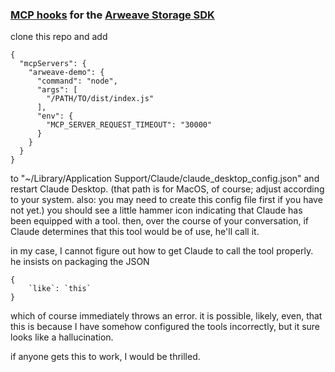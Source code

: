 ### [MCP hooks](https://github.com/modelcontextprotocol/typescript-sdk/) for the [Arweave Storage SDK](https://github.com/labscommunity/arweave-storage-sdk/)

clone this repo and add
```
{
  "mcpServers": {
    "arweave-demo": {
      "command": "node",
      "args": [
        "/PATH/TO/dist/index.js"
      ],
      "env": {
        "MCP_SERVER_REQUEST_TIMEOUT": "30000"
      }
    }
  }
}
```
to "~/Library/Application Support/Claude/claude_desktop_config.json" and restart Claude Desktop. (that path is for MacOS, of course; adjust according to your system. also: you may need to create this config file first if you have not yet.) you should see a little hammer icon indicating that Claude has been equipped with a tool. then, over the course of your conversation, if Claude determines that this tool would be of use, he'll call it.

in my case, I cannot figure out how to get Claude to call the tool properly. he insists on packaging the JSON
```
{
    `like`: `this`
}
```
which of course immediately throws an error. it is possible, likely, even, that this is because I have somehow configured the tools incorrectly, but it sure looks like a hallucination. 

if anyone gets this to work, I would be thrilled.